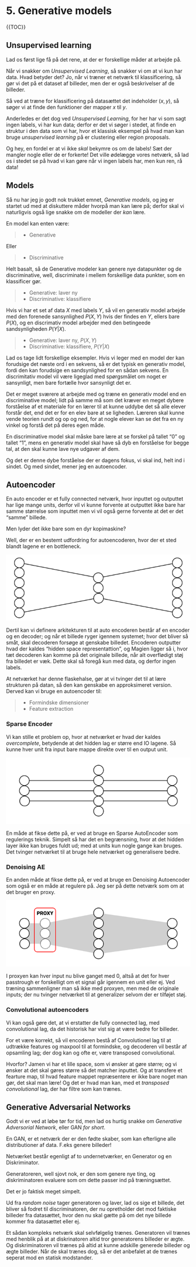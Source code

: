 # 5. Generative models 

{{TOC}}

## Unsupervised learning
Lad os først lige få på det rene, at der er forskellige måder at arbejde på.

Når vi snakker om _Unsupervised Learning_, så snakker vi om at vi kun har data. Hvad betyder det? Jo, når vi træner et netværk til klassificering, så gør vi det på et dataset af billeder, men der er også beskrivelser af de billeder. 

Så ved at træne for klassificering på datasættet det indeholder $(x, y)$, så søger vi at finde den funktioner der mapper $x$ til $y$.

Anderledes er det dog ved _Unsupervised Learning_, for her har vi som sagt ingen labels, vi har kun data; derfor er det vi søger i stedet, at finde en struktur i den data som vi har, hvor et klassisk eksempel på hvad man kan bruge _unsupervised learning_ på er clustering eller region proposals.

Og hey, en fordel er at vi ikke _skal_ bekymre os om de labels! Sæt der mangler nogle eller de er forkerte! Det ville ødelægge vores netværk, så lad os i stedet se på hvad vi kan gøre når vi ingen labels har, men kun ren, rå data!

## Models

Så nu har jeg jo godt nok trukket emnet, _Generative models_, og jeg er startet ud med at diskuttere måder hvorpå man kan lære på; derfor skal vi naturligvis også lige snakke om de modeller der _kan_ lære.

En model kan enten være:

> * Generative

Eller

> * Discriminative


Helt basalt, så de Generative modeler kan genere nye datapunkter og de discriminative, well, discriminate i mellem forskellige data punkter, som en klassificer gør.

> * Generative: laver ny
> * Discriminative: klassifiere

Hvis vi har et set af data $X$ med labels $Y$, så vil en generativ model arbejde med den forenede sansynlighed $P(X, Y)$ hvis der findes en $Y$, ellers bare $P(X)$, og en discrimativ model arbejder med den betingeede sandsynligheden $P(Y | X)$.

> * Generative: laver ny, $P(X, Y)$
> * Discriminative: klassifiere, $P(Y | X)$

Lad os tage lidt forskellige eksempler. Hvis vi leger med en model der kan forudsige det næste ord i en sekvens, så er det typisk en generativ model, fordi den kan forudsige en sandsynlighed for en sådan sekvens. En discrimitativ model vil være ligeglad med spørgsmålet om noget er sansynligt, men bare fortælle hvor sansynligt det er.

Det er meget sværere at arbejde med og træne en generativ model end en discriminative model; lidt på samme må som det kræver en meget dybere forståelse af et materiale for en lærer til at kunne uddybe det så alle elever forstår det, end det er for en elev bare at se ligheden. Læreren skal kunne vende teorien rundt og op og ned, for at nogle elever kan se det fra en ny vinkel og forstå det på deres egen måde.

En discriminative model skal måske bare lære at se forskel på tallet “0” og tallet “1”, mens en generativ model skal have så dyb en forståelse for begge tal, at den skal kunne lave nye udgaver af dem.

Og det er denne dybe forståelse der er dagens fokus, vi skal ind, helt ind i sindet. Og med sindet, mener jeg en autoencoder.

## Autoencoder

En auto encoder er et fully connected netværk, hvor inputtet og outputtet har lige mange units, derfor vil vi kunne forvente at outputtet ikke bare har samme størrelse som inputtet men vi vil også gerne forvente at det er det “samme” billede.

Men lyder det ikke bare som en dyr kopimaskine?

Well, der er en bestemt udfordring for autoencoderen, hvor der et sted blandt lagene er en bottleneck.

![](bottleneck.png)

Dertil kan vi definere arkitekturen til at auto encoderen består af en encoder og en decoder; og når et billede ryger igennem systemet; hvor det bliver så småt, skal decoderen forsøge at genskabe billedet. Encoderen outputter hvad der kaldes “hidden space representattion”, og Magien ligger så i, hvor tæt decoderen kan komme på det originale billede, når alt overflødigt støj fra billedet er væk. Dette skal så foregå kun med data, og derfor ingen labels.

At netværket har denne flaskehalse, gør at vi tvinger det til at lære strukturen på datan, så den kan genskabe en approksimeret version. Derved kan vi bruge en autoencoder til:

> * Formindske dimensioner
> * Feature extraction

### Sparse Encoder

Vi kan stille et problem op, hvor at netværket er hvad der kaldes _overcomplete_, betydende at det hidden lag er større end IO lagene. Så kunne hver unit fra input bare mappe direkte over til en output unit.

![](overcomplete_problem.png)

En måde at fikse dette på, er ved at bruge en Sparse AutoEncoder som regulerings teknik. Simpelt så har det en begrænsning, hvor at det hidden layer ikke kan bruges fuldt ud; med at units kun nogle gange kan bruges. Det tvinger netværket til at bruge hele netværket og generalisere bedre.


### Denoising AE

En anden måde at fikse dette på, er ved at bruge en Denoising Autoencoder som også er en måde at regulere på. Jeg ser på dette netværk som om at det bruger en proxy.

![](proxy.png)

I proxyen kan hver input nu blive ganget med 0, altså at det for hver passtrough er forskelligt om et signal går igennem en unit eller ej. Ved træning sammenligner man så ikke med proxyen, men med de originale inputs; der nu tvinger netværket til at generalizer selvom der er tilføjet støj.

### Convolutional autoencoders

Vi kan også gøre det, at vi erstatter de fully connected lag, med convolutional lag, da det historisk har vist sig at være bedre for billeder.

For et være korrekt, så vil encoderen bestå af Convolutionel lag til at udtrække features og maxpool til at formindske, og decoderen vil består af opsamling lag; der dog kan og ofte er, være transposed convolutional.

Hvorfor? Jamen vi har et lille space, som vi ønsker at gøre større; og vi ønsker at det skal gøres større så det matcher inputtet. Og at transfere et fearture map, til hvad feature mappet repræsentere er ikke bare noget man gør, det skal man lære! Og det er hvad man kan, med et _transposed convolutional_ lag, der har filtre som kan trænes.


## Generative Adversarial Networks

Godt vi er ved at løbe tør for tid, men lad os hurtig snakke om _Generative Adversorial Network_, eller GAN _for short_.

En GAN, er et netværk der er den fødte skaber, som kan efterligne alle distributioner af data. F.eks genere billeder!

Netværket består egenligt af to undernetværker, en Generator og en Diskriminator.

Generatoreren, well sjovt nok, er den som genere nye ting, og diskriminatoren evaluere som om dette passer ind på træningsættet.

Det er jo faktisk meget simpelt.

Ud fra _random noise_ tager generatoren og laver, lad os sige et billede, det bliver så fodret til discriminatoren, der nu opretholder det mod faktiske billeder fra datasættet, hvor den nu skal gætte på om det nye billede kommer fra datasættet eller ej.

Et sådan kompleks netværk skal selvfølgelig trænes. Generatoren vil trænes med henblik på at at diskrinatoren altid tror generatorens billeder er ægte. Og diskriminatoren vil trænes på altid at kunne adskille generede billeder og ægte billeder. Når de skal trænes dog, så er det anbefalet at de trænes seperat mod en statisk modstander.



